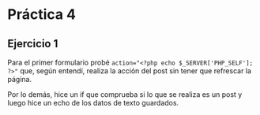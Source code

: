 # Práctica 4

## Ejercicio 1

Para el primer formulario probé ``action="<?php echo $_SERVER['PHP_SELF']; ?>"`` que, según entendí, realiza la acción del post sin tener que refrescar la página. 

Por lo demás, hice un if que comprueba si lo que se realiza es un post y luego hice un echo de los datos de texto guardados. 
